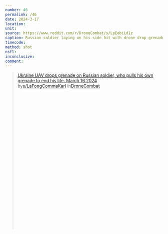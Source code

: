 ```yaml
---
number: 46
permalink: /46
date: 2024-3-17
location: 
unit:
source: https://www.reddit.com/r/DroneCombat/s/LpEobiLd1z
caption: Russian soldier laying on his side hit with drone drop grenade then kills himself with his own
timecode: 
method: shot
nsfl: 
inconclusive: 
comment: 
---
```

<blockquote class="reddit-embed-bq" style="height:500px" data-embed-height="566"><a href="https://www.reddit.com/r/DroneCombat/comments/1bgmqjs/ukraine_uav_drops_grenade_on_russian_soldier_who/">Ukraine UAV drops grenade on Russian soldier, who pulls his own grenade to end his life. March 16 2024</a><br> by<a href="https://www.reddit.com/user/LaFongCommaKarl/">u/LaFongCommaKarl</a> in<a href="https://www.reddit.com/r/DroneCombat/">DroneCombat</a></blockquote><script async="" src="https://embed.reddit.com/widgets.js" charset="UTF-8"></script>